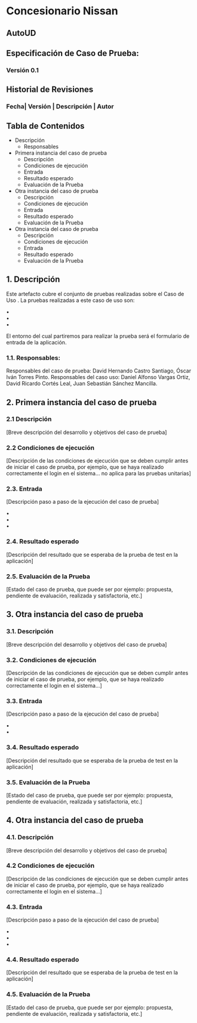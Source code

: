 # Concesionario Nissan 
## AutoUD
## Especificación de Caso de Prueba: <Nombre del caso de prueba> 
### Versión 0.1

## Historial de Revisiones

### Fecha|	Versión |	Descripción |	Autor


## Tabla de Contenidos
 - Descripción
	- Responsables
- Primera instancia del caso de prueba
	- Descripción
	- Condiciones de ejecución
	- Entrada
	- Resultado esperado
	- Evaluación de la Prueba
- Otra instancia del caso de prueba
	- Descripción
	- Condiciones de ejecución
	- Entrada
	- Resultado esperado
	- Evaluación de la Prueba
- Otra instancia del caso de prueba
	- Descripción
	- Condiciones de ejecución
	- Entrada
	- Resultado esperado
	- Evaluación de la Prueba


## 1. Descripción
Este artefacto cubre el conjunto de pruebas realizadas sobre el Caso de Uso <Nombre del caso de uso>.
La pruebas realizadas a este caso de uso son:

•	 
•	
•	 

El entorno del cual partiremos para realizar la prueba será el  formulario de entrada de la aplicación.

### 1.1. Responsables:
Responsables del caso de prueba: David Hernando Castro Santiago, Óscar Iván Torres Pinto.
Responsables del caso uso: Daniel Alfonso Vargas Ortiz, David Ricardo Cortés Leal, Juan Sebastián Sánchez Mancilla.

## 2.	Primera instancia del caso de prueba

### 2.1	Descripción
[Breve descripción del desarrollo y objetivos del caso de prueba]

### 2.2	Condiciones de ejecución
[Descripción de las condiciones de ejecución que se deben cumplir antes de iniciar el caso de prueba, por ejemplo, que se haya realizado correctamente el login en el sistema… no aplica para las pruebas unitarias]

### 2.3.	Entrada
[Descripción paso a paso de la ejecución del caso de prueba] 

•	
•	 
•	
 
### 2.4.	Resultado esperado
[Descripción del resultado que se esperaba de la prueba de test en la aplicación]

### 2.5.	Evaluación de la Prueba
[Estado del caso de prueba, que puede ser por ejemplo: propuesta, pendiente de evaluación, realizada y satisfactoria, etc.]

## 3.	Otra instancia del caso de prueba
### 3.1.	Descripción
[Breve descripción del desarrollo y objetivos del caso de prueba]

### 3.2.	Condiciones de ejecución
[Descripción de las condiciones de ejecución que se deben cumplir antes de iniciar el caso de prueba, por ejemplo, que se haya realizado correctamente el login en el sistema...]

### 3.3.	Entrada
[Descripción paso a paso de la ejecución del caso de prueba] 

•	
•	 

### 3.4.	Resultado esperado
[Descripción del resultado que se esperaba de la prueba de test en la aplicación]

### 3.5.	Evaluación de la Prueba
[Estado del caso de prueba, que puede ser por ejemplo: propuesta, pendiente de evaluación, realizada y satisfactoria, etc.]


## 4.	Otra instancia del caso de prueba
### 4.1.	Descripción
[Breve descripción del desarrollo y objetivos del caso de prueba]

### 4.2	Condiciones de ejecución
[Descripción de las condiciones de ejecución que se deben cumplir antes de iniciar el caso de prueba, por ejemplo, que se haya realizado correctamente el login en el sistema...]

### 4.3.	Entrada
[Descripción paso a paso de la ejecución del caso de prueba] 

•	
•	 
•	

### 4.4.	Resultado esperado
[Descripción del resultado que se esperaba de la prueba de test en la aplicación]

### 4.5.	Evaluación de la Prueba
[Estado del caso de prueba, que puede ser por ejemplo: propuesta, pendiente de evaluación, realizada y satisfactoria, etc.]